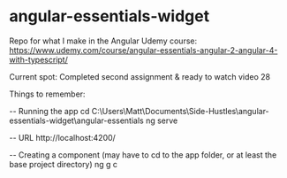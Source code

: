 # angular-essentials-widget

Repo for what I make in the Angular Udemy course: https://www.udemy.com/course/angular-essentials-angular-2-angular-4-with-typescript/

Current spot: Completed second assignment & ready to watch video 28

Things to remember:

-- Running the app
cd C:\Users\Matt\Documents\Side-Hustles\angular-essentials-widget\angular-essentials
ng serve

-- URL
http://localhost:4200/

-- Creating a component
(may have to cd to the app folder, or at least the base project directory)
ng g c <component name>
